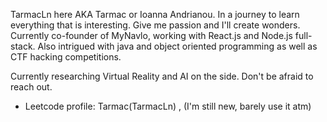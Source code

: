 TarmacLn here AKA Tarmac or Ioanna Andrianou. 
In a journey to learn everything that is interesting. Give me passion and I'll create wonders.
Currently co-founder of MyNavlo, working with React.js and Node.js full-stack.
Also intrigued with java and object oriented programming as well as CTF hacking competitions.

Currently researching Virtual Reality and AI on the side.
Don't be afraid to reach out.

- Leetcode profile: Tarmac(TarmacLn) , (I'm still new, barely use it atm)

<!---
TarmacLn/TarmacLn is a ✨ special ✨ repository because its `README.md` (this file) appears on your GitHub profile.
You can click the Preview link to take a look at your changes.
--->
